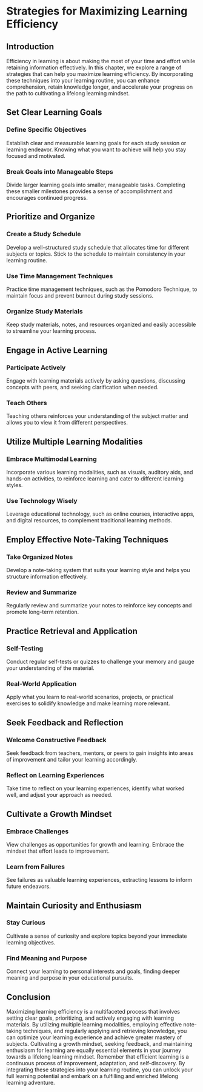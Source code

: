 # Strategies for Maximizing Learning Efficiency

## Introduction

Efficiency in learning is about making the most of your time and effort while retaining information effectively. In this chapter, we explore a range of strategies that can help you maximize learning efficiency. By incorporating these techniques into your learning routine, you can enhance comprehension, retain knowledge longer, and accelerate your progress on the path to cultivating a lifelong learning mindset.

## Set Clear Learning Goals

### Define Specific Objectives

Establish clear and measurable learning goals for each study session or learning endeavor. Knowing what you want to achieve will help you stay focused and motivated.

### Break Goals into Manageable Steps

Divide larger learning goals into smaller, manageable tasks. Completing these smaller milestones provides a sense of accomplishment and encourages continued progress.

## Prioritize and Organize

### Create a Study Schedule

Develop a well-structured study schedule that allocates time for different subjects or topics. Stick to the schedule to maintain consistency in your learning routine.

### Use Time Management Techniques

Practice time management techniques, such as the Pomodoro Technique, to maintain focus and prevent burnout during study sessions.

### Organize Study Materials

Keep study materials, notes, and resources organized and easily accessible to streamline your learning process.

## Engage in Active Learning

### Participate Actively

Engage with learning materials actively by asking questions, discussing concepts with peers, and seeking clarification when needed.

### Teach Others

Teaching others reinforces your understanding of the subject matter and allows you to view it from different perspectives.

## Utilize Multiple Learning Modalities

### Embrace Multimodal Learning

Incorporate various learning modalities, such as visuals, auditory aids, and hands-on activities, to reinforce learning and cater to different learning styles.

### Use Technology Wisely

Leverage educational technology, such as online courses, interactive apps, and digital resources, to complement traditional learning methods.

## Employ Effective Note-Taking Techniques

### Take Organized Notes

Develop a note-taking system that suits your learning style and helps you structure information effectively.

### Review and Summarize

Regularly review and summarize your notes to reinforce key concepts and promote long-term retention.

## Practice Retrieval and Application

### Self-Testing

Conduct regular self-tests or quizzes to challenge your memory and gauge your understanding of the material.

### Real-World Application

Apply what you learn to real-world scenarios, projects, or practical exercises to solidify knowledge and make learning more relevant.

## Seek Feedback and Reflection

### Welcome Constructive Feedback

Seek feedback from teachers, mentors, or peers to gain insights into areas of improvement and tailor your learning accordingly.

### Reflect on Learning Experiences

Take time to reflect on your learning experiences, identify what worked well, and adjust your approach as needed.

## Cultivate a Growth Mindset

### Embrace Challenges

View challenges as opportunities for growth and learning. Embrace the mindset that effort leads to improvement.

### Learn from Failures

See failures as valuable learning experiences, extracting lessons to inform future endeavors.

## Maintain Curiosity and Enthusiasm

### Stay Curious

Cultivate a sense of curiosity and explore topics beyond your immediate learning objectives.

### Find Meaning and Purpose

Connect your learning to personal interests and goals, finding deeper meaning and purpose in your educational pursuits.

## Conclusion

Maximizing learning efficiency is a multifaceted process that involves setting clear goals, prioritizing, and actively engaging with learning materials. By utilizing multiple learning modalities, employing effective note-taking techniques, and regularly applying and retrieving knowledge, you can optimize your learning experience and achieve greater mastery of subjects. Cultivating a growth mindset, seeking feedback, and maintaining enthusiasm for learning are equally essential elements in your journey towards a lifelong learning mindset. Remember that efficient learning is a continuous process of improvement, adaptation, and self-discovery. By integrating these strategies into your learning routine, you can unlock your full learning potential and embark on a fulfilling and enriched lifelong learning adventure.
